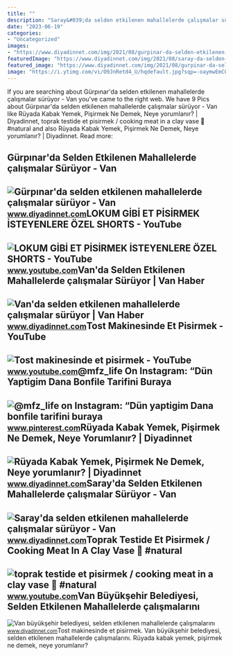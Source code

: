 ```yaml
---
title: ""
description: "Saray&#039;da selden etkilenen mahallelerde çalışmalar sürüyor"
date: "2023-06-19"
categories:
- "Uncategorized"
images:
- "https://www.diyadinnet.com/img/2021/08/gurpinar-da-selden-etkilenen-mahallelerde-calismalar-suruyor.jpg"
featuredImage: "https://www.diyadinnet.com/img/2021/08/saray-da-selden-etkilenen-mahallelerde-calismalar-suruyor.jpg"
featured_image: "https://www.diyadinnet.com/img/2021/08/gurpinar-da-selden-etkilenen-mahallelerde-calismalar-suruyor.jpg"
image: "https://i.ytimg.com/vi/O9JnRetd4_U/hqdefault.jpg?sqp=-oaymwEmCOADEOgC8quKqQMa8AEB-AGGAoAC4AOKAgwIABABGGUgXShRMA8=&amp;rs=AOn4CLDKt2fXpCsbZV2mI8ik0DYSR7sIOQ"
---
```


If you are searching about Gürpınar'da selden etkilenen mahallelerde çalışmalar sürüyor - Van you've came to the right web. We have 9 Pics about Gürpınar'da selden etkilenen mahallelerde çalışmalar sürüyor - Van like Rüyada Kabak Yemek, Pişirmek Ne Demek, Neye yorumlanır? | Diyadinnet, toprak testide et pisirmek / cooking meat in a clay vase 🥩 #natural and also Rüyada Kabak Yemek, Pişirmek Ne Demek, Neye yorumlanır? | Diyadinnet. Read more:

Gürpınar'da Selden Etkilenen Mahallelerde çalışmalar Sürüyor - Van
------------------------------------------------------------------

 ![Gürpınar'da selden etkilenen mahallelerde çalışmalar sürüyor - Van](https://www.diyadinnet.com/img/2021/08/gurpinar-da-selden-etkilenen-mahallelerde-calismalar-suruyor.jpg) <small>www.diyadinnet.com</small>LOKUM GİBİ ET PİSİRMEK İSTEYENLERE ÖZEL SHORTS - YouTube
--------------------------------------------------------

 ![LOKUM GİBİ ET PİSİRMEK İSTEYENLERE ÖZEL SHORTS - YouTube](https://i.ytimg.com/vi/weJhfIL7LnQ/hq2.jpg?sqp=-oaymwEoCOADEOgC8quKqQMcGADwAQH4Ac4FgAKACooCDAgAEAEYZSBQKEQwDw==&rs=AOn4CLDaUKgq6cHETxO8lxl9qCNjtW1skw) <small>www.youtube.com</small>Van'da Selden Etkilenen Mahallelerde çalışmalar Sürüyor | Van Haber
-------------------------------------------------------------------

 ![Van'da selden etkilenen mahallelerde çalışmalar sürüyor | Van Haber](https://www.diyadinnet.com/img/2021/07/van-da-selden-etkilenen-mahallelerde-calismalar-suruyor.jpg) <small>www.diyadinnet.com</small>Tost Makinesinde Et Pisirmek - YouTube
--------------------------------------

 ![Tost makinesinde et pisirmek - YouTube](https://i.ytimg.com/vi/O9JnRetd4_U/hqdefault.jpg?sqp=-oaymwEmCOADEOgC8quKqQMa8AEB-AGGAoAC4AOKAgwIABABGGUgXShRMA8=&rs=AOn4CLDKt2fXpCsbZV2mI8ik0DYSR7sIOQ) <small>www.youtube.com</small>@mfz\_life On Instagram: “Dün Yaptigim Dana Bonfile Tarifini Buraya
-------------------------------------------------------------------

 ![@mfz_life on Instagram: “Dün yaptigim Dana bonfile tarifini buraya](https://i.pinimg.com/736x/2c/21/7f/2c217fc9cbb5331595ba56c189e7e921.jpg) <small>www.pinterest.com</small>Rüyada Kabak Yemek, Pişirmek Ne Demek, Neye Yorumlanır? | Diyadinnet
--------------------------------------------------------------------

 ![Rüyada Kabak Yemek, Pişirmek Ne Demek, Neye yorumlanır? | Diyadinnet](https://www.diyadinnet.com/d/ruya/ruyada-kabak-yemek-pisirmek-ne-demek-neye-yorumlanir-5775.jpg) <small>www.diyadinnet.com</small>Saray'da Selden Etkilenen Mahallelerde çalışmalar Sürüyor - Van
---------------------------------------------------------------

 ![Saray'da selden etkilenen mahallelerde çalışmalar sürüyor - Van](https://www.diyadinnet.com/img/2021/08/saray-da-selden-etkilenen-mahallelerde-calismalar-suruyor.jpg) <small>www.diyadinnet.com</small>Toprak Testide Et Pisirmek / Cooking Meat In A Clay Vase 🥩 #natural
-------------------------------------------------------------------

 ![toprak testide et pisirmek / cooking meat in a clay vase 🥩 #natural](https://i.ytimg.com/vi/AFLJxTPKnPU/hqdefault.jpg?sqp=-oaymwEoCOADEOgC8quKqQMcGADwAQH4AbYIgAKAD4oCDAgAEAEYfyAhKBMwDw==&rs=AOn4CLCbKlCsrK_RglEK9ed9-0ogE0RYyw) <small>www.youtube.com</small>Van Büyükşehir Belediyesi, Selden Etkilenen Mahallelerde çalışmalarını
----------------------------------------------------------------------

 ![Van büyükşehir belediyesi, selden etkilenen mahallelerde çalışmalarını](https://www.diyadinnet.com/img/2021/07/van-buyuksehir-belediyesi-selden-etkilenen-mahallelerde-calismalarini-surduruyor.jpg) <small>www.diyadinnet.com</small>Tost makinesinde et pisirmek. Van büyükşehir belediyesi, selden etkilenen mahallelerde çalışmalarını. Rüyada kabak yemek, pişirmek ne demek, neye yorumlanır?
